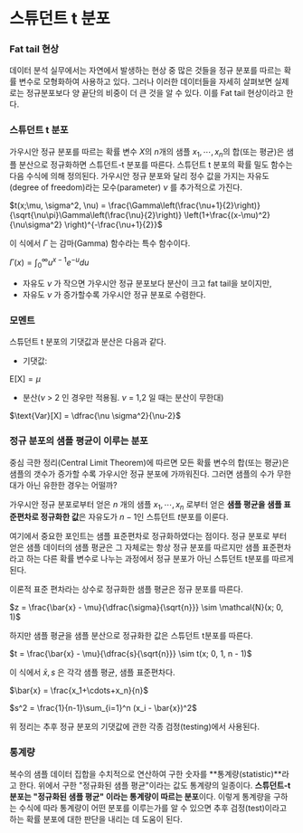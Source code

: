 # 스튜던트 t 분포

### Fat tail 현상

데이터 분석 실무에서는 자연에서 발생하는 현상 중 많은 것들을 정규 분포를 따르는 확률 변수로 모형화하여 사용하고 있다. 그러나 이러한 데이터들을 자세히 살펴보면 실제로는 정규분포보다 양 끝단의 비중이 더 큰 것을 알 수 있다.
이를 Fat tail 현상이라고 한다.



### 스튜던트 t 분포

가우시안 정규 분포를 따르는 확률 변수 $X$의 $n$개의 샘플 $x_1,\cdots,x_n$의 합(또는 평균)은 샘플 분산으로 정규화하면 
스튜던트-t 분포를 따른다. 스튜던트 t 분포의 확률 밀도 함수는 다음 수식에 의해 정의된다. 가우시안 정규 분포와 달리 정수 값을 가지는 자유도(degree of freedom)라는 모수(parameter) $\nu$ 를 추가적으로 가진다.

$t(x;\mu, \sigma^2, \nu) = \frac{\Gamma\left(\frac{\nu+1}{2}\right)} {\sqrt{\nu\pi}\Gamma\left(\frac{\nu}{2}\right)} \left(1+\frac{(x-\mu)^2}{\nu\sigma^2} \right)^{-\frac{\nu+1}{2}}$

이 식에서 $\Gamma$ 는 감마(Gamma) 함수라는 특수 함수이다.

$\Gamma(x) = \int_0^\infty  u^{x-1} e^{-u} du$



- 자유도 $\nu$ 가 작으면 가우시안 정규 분포보다 분산이 크고 fat tail을 보이지만,
- 자유도 $\nu$ 가 증가할수록 가우시안 정규 분포로 수렴한다.



### 모멘트

스튜던트 t 분포의 기댓값과 분산은 다음과 같다.

- 기댓값:

$\text{E[X]}=\mu$

- 분산($\nu$ > 2 인 경우만 적용됨. $\nu$ = 1,2 일 때는 분산이 무한대)

$\text{Var}[X] = \dfrac{\nu \sigma^2}{\nu-2}$



### 정규 분포의 샘플 평균이 이루는 분포

중심 극한 정리(Central Limit Theorem)에 따르면 모든 확률 변수의 합(또는 평균)은 샘플의 갯수가 증가할 수록 가우시안 정규 분포에 가까워진다. 그러면 샘플의 수가 무한대가 아닌 유한한 경우는 어떨까?

가우시안 정규 분포로부터 얻은 $n$ 개의 샘플 $x_1,\cdots,x_n$ 로부터 얻은 **샘플 평균을 샘플 표준편차로 정규화한 값**은 자유도가 $n-1$인 스튜던트 $t$분포를 이룬다.

여기에서 중요한 포인트는 샘플 표준편차로 정규화하였다는 점이다. 정규 분포로 부터 얻은 샘플 데이터의 샘플 평균은 그 자체로는 항상 정규 분포를 따르지만 샘플 표준편차라고 하는 다른 확률 변수로 나누는 과정에서 정규 분포가 아닌 스튜던트 t분포를 따르게 된다.

이론적 표준 편차라는 상수로 정규화한 샘플 평균은 정규 분포를 따른다.

$z = \frac{\bar{x} - \mu}{\dfrac{\sigma}{\sqrt{n}}} \sim \mathcal{N}(x; 0, 1)$

하지만 샘플 평균을 샘플 분산으로 정규화한 값은 스튜던트 t분포를 따른다.

$t = \frac{\bar{x} - \mu}{\dfrac{s}{\sqrt{n}}} \sim t(x; 0, 1, n - 1)$

이 식에서 $\bar x, s$ 은 각각 샘플 평균, 샘플 표준편차다.

$\bar{x} = \frac{x_1+\cdots+x_n}{n}$

$s^2 = \frac{1}{n-1}\sum_{i=1}^n (x_i - \bar{x})^2$

위 정리는 추후 정규 분포의 기댓값에 관한 각종 검정(testing)에서 사용된다.



### 통계량

복수의 샘플 데이터 집합을 수치적으로 연산하여 구한 숫자를 **통계량(statistic)**라고 한다. 위에서 구한 "정규화된 샘플 평균"이라는 값도 통계량의 일종이다. **스튜던트-t 분포는 "정규화된 샘플 평균" 이라는 통계량이 따르는 분포**이다. 이렇게 통계량을 구하는 수식에 따라 통계량이 어떤 분포를 이루는가를 알 수 있으면 추후 검정(test)이라고 하는 확률 분포에 대한 판단을 내리는 데 도움이 된다.